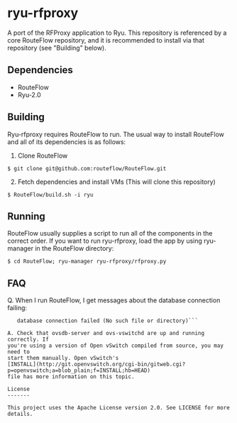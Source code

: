 ryu-rfproxy
===========

A port of the RFProxy application to Ryu. This repository is referenced by a
core RouteFlow repository, and it is recommended to install via that
repository (see "Building" below).

Dependencies
-----------

* RouteFlow
* Ryu-2.0

Building
--------

Ryu-rfproxy requires RouteFlow to run. The usual way to install RouteFlow and
all of its dependencies is as follows:

1) Clone RouteFlow

```$ git clone git@github.com:routeflow/RouteFlow.git```

2) Fetch dependencies and install VMs (This will clone this repository)

```$ RouteFlow/build.sh -i ryu```

Running
-------

RouteFlow usually supplies a script to run all of the components in the
correct order. If you want to run ryu-rfproxy, load the app by using
ryu-manager in the RouteFlow directory:

```$ cd RouteFlow; ryu-manager ryu-rfproxy/rfproxy.py```

FAQ
---

Q. When I run RouteFlow, I get messages about the database connection failing:

```ovs-vsctl: unix:/usr/local/var/run/openvswitch/db.sock:
   database connection failed (No such file or directory)```

A. Check that ovsdb-server and ovs-vswitchd are up and running correctly. If
you're using a version of Open vSwitch compiled from source, you may need to
start them manually. Open vSwitch's
[INSTALL](http://git.openvswitch.org/cgi-bin/gitweb.cgi?p=openvswitch;a=blob_plain;f=INSTALL;hb=HEAD)
file has more information on this topic.

License
-------

This project uses the Apache License version 2.0. See LICENSE for more details.
